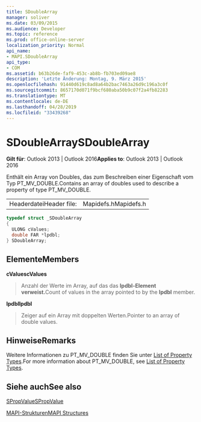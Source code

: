```yaml
---
title: SDoubleArray
manager: soliver
ms.date: 03/09/2015
ms.audience: Developer
ms.topic: reference
ms.prod: office-online-server
localization_priority: Normal
api_name:
- MAPI.SDoubleArray
api_type:
- COM
ms.assetid: b63b26de-faf9-453c-ab8b-fb703ed09ae8
description: 'Letzte Änderung: Montag, 9. März 2015'
ms.openlocfilehash: 91440d619c8ad8a64b2bac7463a26d9c196a3c0f
ms.sourcegitcommit: 8657170d071f9bcf680aba50b9c07f2a4fb82283
ms.translationtype: MT
ms.contentlocale: de-DE
ms.lasthandoff: 04/28/2019
ms.locfileid: "33439268"
---
```

# <a name="sdoublearray"></a><span data-ttu-id="73f93-103">SDoubleArray</span><span class="sxs-lookup"><span data-stu-id="73f93-103">SDoubleArray</span></span>

  
  
<span data-ttu-id="73f93-104">**Gilt für**: Outlook 2013 | Outlook 2016</span><span class="sxs-lookup"><span data-stu-id="73f93-104">**Applies to**: Outlook 2013 | Outlook 2016</span></span> 
  
<span data-ttu-id="73f93-105">Enthält ein Array von Doubles, das zum Beschreiben einer Eigenschaft vom Typ PT_MV_DOUBLE.</span><span class="sxs-lookup"><span data-stu-id="73f93-105">Contains an array of doubles used to describe a property of type PT_MV_DOUBLE.</span></span>
  
|||
|:-----|:-----|
|<span data-ttu-id="73f93-106">Headerdatei</span><span class="sxs-lookup"><span data-stu-id="73f93-106">Header file:</span></span>  <br/> |<span data-ttu-id="73f93-107">Mapidefs.h</span><span class="sxs-lookup"><span data-stu-id="73f93-107">Mapidefs.h</span></span>  <br/> |
   
```cpp
typedef struct _SDoubleArray
{
  ULONG cValues;
  double FAR *lpdbl;
} SDoubleArray;

```

## <a name="members"></a><span data-ttu-id="73f93-108">Elemente</span><span class="sxs-lookup"><span data-stu-id="73f93-108">Members</span></span>

 <span data-ttu-id="73f93-109">**cValues**</span><span class="sxs-lookup"><span data-stu-id="73f93-109">**cValues**</span></span>
  
> <span data-ttu-id="73f93-110">Anzahl der Werte im Array, auf das das **lpdbl-Element verweist.**</span><span class="sxs-lookup"><span data-stu-id="73f93-110">Count of values in the array pointed to by the **lpdbl** member.</span></span> 
    
 <span data-ttu-id="73f93-111">**lpdbl**</span><span class="sxs-lookup"><span data-stu-id="73f93-111">**lpdbl**</span></span>
  
> <span data-ttu-id="73f93-112">Zeiger auf ein Array mit doppelten Werten.</span><span class="sxs-lookup"><span data-stu-id="73f93-112">Pointer to an array of double values.</span></span>
    
## <a name="remarks"></a><span data-ttu-id="73f93-113">Hinweise</span><span class="sxs-lookup"><span data-stu-id="73f93-113">Remarks</span></span>

<span data-ttu-id="73f93-114">Weitere Informationen zu PT_MV_DOUBLE finden Sie unter [List of Property Types](property-types.md).</span><span class="sxs-lookup"><span data-stu-id="73f93-114">For more information about PT_MV_DOUBLE, see [List of Property Types](property-types.md).</span></span>
  
## <a name="see-also"></a><span data-ttu-id="73f93-115">Siehe auch</span><span class="sxs-lookup"><span data-stu-id="73f93-115">See also</span></span>



[<span data-ttu-id="73f93-116">SPropValue</span><span class="sxs-lookup"><span data-stu-id="73f93-116">SPropValue</span></span>](spropvalue.md)


[<span data-ttu-id="73f93-117">MAPI-Strukturen</span><span class="sxs-lookup"><span data-stu-id="73f93-117">MAPI Structures</span></span>](mapi-structures.md)

